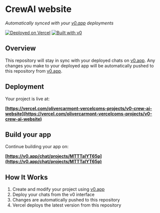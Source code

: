 # CrewAI website

*Automatically synced with your [v0.app](https://v0.app) deployments*

[![Deployed on Vercel](https://img.shields.io/badge/Deployed%20on-Vercel-black?style=for-the-badge&logo=vercel)](https://vercel.com/olivercarmont-vercelcoms-projects/v0-crew-ai-website)
[![Built with v0](https://img.shields.io/badge/Built%20with-v0.app-black?style=for-the-badge)](https://v0.app/chat/projects/MTTTalYT65p)

## Overview

This repository will stay in sync with your deployed chats on [v0.app](https://v0.app).
Any changes you make to your deployed app will be automatically pushed to this repository from [v0.app](https://v0.app).

## Deployment

Your project is live at:

**[https://vercel.com/olivercarmont-vercelcoms-projects/v0-crew-ai-website](https://vercel.com/olivercarmont-vercelcoms-projects/v0-crew-ai-website)**

## Build your app

Continue building your app on:

**[https://v0.app/chat/projects/MTTTalYT65p](https://v0.app/chat/projects/MTTTalYT65p)**

## How It Works

1. Create and modify your project using [v0.app](https://v0.app)
2. Deploy your chats from the v0 interface
3. Changes are automatically pushed to this repository
4. Vercel deploys the latest version from this repository